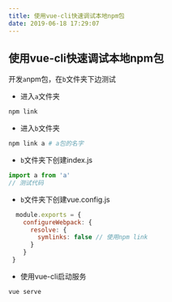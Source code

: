```yaml
---
title: 使用vue-cli快速调试本地npm包
date: 2019-06-18 17:29:07
---
```

## 使用vue-cli快速调试本地npm包

开发`a`npm包，在`b`文件夹下边测试

- 进入`a`文件夹
```bash
npm link
```

- 进入`b`文件夹
```bash
npm link a # a包的名字
```

- `b`文件夹下创建index.js
```js
import a from 'a'
// 测试代码
```


- `b`文件夹下创建vue.config.js
```js
  module.exports = {
    configureWebpack: {
      resolve: {
        symlinks: false // 使用npm link
      }
    }
 }
```

- 使用vue-cli启动服务
```bash
vue serve
```

  